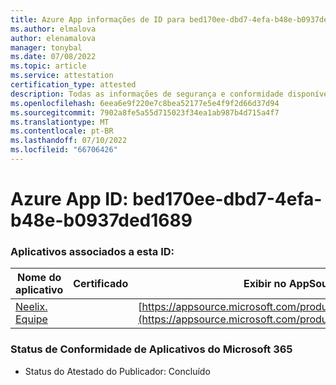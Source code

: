 ```yaml
---
title: Azure App informações de ID para bed170ee-dbd7-4efa-b48e-b0937ded1689
ms.author: elmalova
author: elenamalova
manager: tonybal
ms.date: 07/08/2022
ms.topic: article
ms.service: attestation
certification_type: attested
description: Todas as informações de segurança e conformidade disponíveis para bed170ee-dbd7-4efa-b48e-b0937ded1689.
ms.openlocfilehash: 6eea6e9f220e7c8bea52177e5e4f9f2d66d37d94
ms.sourcegitcommit: 7902a8fe5a55d715023f34ea1ab987b4d715a4f7
ms.translationtype: MT
ms.contentlocale: pt-BR
ms.lasthandoff: 07/10/2022
ms.locfileid: "66706426"
---
```

# <a name="azure-app-id-bed170ee-dbd7-4efa-b48e-b0937ded1689"></a>Azure App ID: bed170ee-dbd7-4efa-b48e-b0937ded1689


### <a name="apps-associated-with-this-id"></a>Aplicativos associados a esta ID:
| **Nome do aplicativo** | **Certificado** | **Exibir no AppSource** |
|--------------|---------------|-----------------------|
| [Neelix. Equipe](../forward/WA200003047.md) |  | [https://appsource.microsoft.com/product/office/WA200003047](https://appsource.microsoft.com/product/office/WA200003047) |

### <a name="microsoft-365-app-compliance-status"></a>Status de Conformidade de Aplicativos do Microsoft 365
- Status do Atestado do Publicador: Concluído
